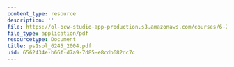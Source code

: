 ```yaml
---
content_type: resource
description: ''
file: https://ol-ocw-studio-app-production.s3.amazonaws.com/courses/6-245-multivariable-control-systems-spring-2004/6562434eb66fd7a97d85e8cdb682dc7c_ps1sol_6245_2004.pdf
file_type: application/pdf
resourcetype: Document
title: ps1sol_6245_2004.pdf
uid: 6562434e-b66f-d7a9-7d85-e8cdb682dc7c
---
```

